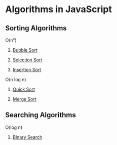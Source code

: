 # Algorithms in JavaScript

## Sorting Algorithms

O(n²)

1. [Bubble Sort](Sorting/bubblesort.js)

2. [Selection Sort](Sorting/selectionsort.js)

3. [Insertion Sort](Sorting/insertionsort.js)

O(n log n)

1. [Quick Sort](Sorting/quicksort.js)

2. [Merge Sort](Sorting/mergesort.js)


## Searching Algorithms

O(log n)

1. [Binary Search](Searching/binarysearch.js)
